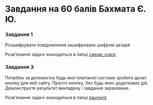 # Завдання на 60 балів Бахмата Є. Ю.

### Завдання 1

Розшифрувати повідомлення зашифроване шифром цезаря

Розв'язання задачі знаходиться в папці [caesar_crack](./caesar_crack)

### Завдання 3

Потрібно за допомогою будь якої платіжної системи зробити донат кнопку для веб сайту. Просто кнопку, без будь яких додаткових дій. Демонструєте результат викладачу і завдання зараховане.

Розв'язання задачі знаходиться в папці [payment](./payment)
